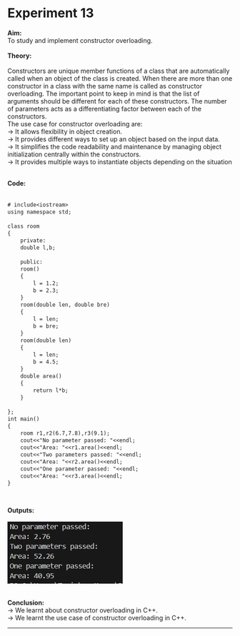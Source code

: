 # Experiment 13
**Aim:** <br>
To study and implement constructor overloading. <br>
<br>
**Theory:** <br>
<br>
Constructors are unique member functions of a class that are automatically called when an object of the class is created. When there are more than one constructor in a class with the same name is called as 
constructor overloading. The important point to keep in mind is that the list of arguments should be different for each of these constructors. The number of parameters acts as a differentiating factor between each of the constructors. <br>
The use case for constructor overloading are: <br>
&#8594; It allows flexibility in object creation. <br>
&#8594; It provides different ways to set up an object based on the input data. <br>
&#8594; It simplifies the code readability and maintenance by managing object initialization centrally within the constructors. <br>
&#8594; It provides multiple ways to instantiate objects depending on the situation <br>
<br>

**Code:** <br>
<br>

```
# include<iostream>
using namespace std;

class room
{
    private:
    double l,b;

    public:
    room()
    {
        l = 1.2;
        b = 2.3;
    }
    room(double len, double bre)
    {
        l = len;
        b = bre;
    }
    room(double len)
    {
        l = len;
        b = 4.5;
    }
    double area()
    {
        return l*b;
    }

};
int main()
{
    room r1,r2(6.7,7.8),r3(9.1);
    cout<<"No parameter passed: "<<endl;
    cout<<"Area: "<<r1.area()<<endl;
    cout<<"Two parameters passed: "<<endl;
    cout<<"Area: "<<r2.area()<<endl;
    cout<<"One parameter passed: "<<endl;
    cout<<"Area: "<<r3.area()<<endl;
}

```
<br>

**Outputs:**  <br>
<br>
![exp13 output](https://github.com/tanishaamenon/CDS---Constructor-Overloading/blob/main/exp13.JPG) <br>
<br>

**Conclusion:** <br>
&#8594; We learnt about constructor overloading in C++. <br>
&#8594; We learnt the use case of constructor overloading in C++. <br>
*******
<br>

